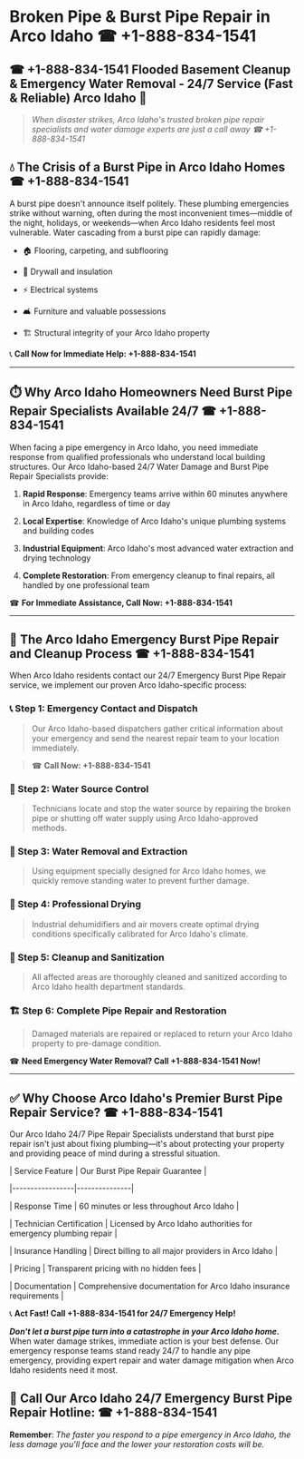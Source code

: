 # Broken Pipe & Burst Pipe Repair in Arco Idaho ☎ +1-888-834-1541  
## ☎ +1-888-834-1541 Flooded Basement Cleanup & Emergency Water Removal - 24/7 Service (Fast & Reliable) Arco Idaho 🚨  

> *When disaster strikes, Arco Idaho's trusted broken pipe repair specialists and water damage experts are just a call away ☎ +1-888-834-1541*  

## 💧 The Crisis of a Burst Pipe in Arco Idaho Homes ☎ +1-888-834-1541  

A burst pipe doesn't announce itself politely. These plumbing emergencies strike without warning, often during the most inconvenient times—middle of the night, holidays, or weekends—when Arco Idaho residents feel most vulnerable. Water cascading from a burst pipe can rapidly damage:  

* 🏠 Flooring, carpeting, and subflooring  
* 🧱 Drywall and insulation  
* ⚡ Electrical systems  
* 🛋️ Furniture and valuable possessions  
* 🏗️ Structural integrity of your Arco Idaho property  

📞 **Call Now for Immediate Help: +1-888-834-1541**  

---  

## ⏱️ Why Arco Idaho Homeowners Need Burst Pipe Repair Specialists Available 24/7 ☎ +1-888-834-1541  

When facing a pipe emergency in Arco Idaho, you need immediate response from qualified professionals who understand local building structures. Our Arco Idaho-based 24/7 Water Damage and Burst Pipe Repair Specialists provide:  

1. **Rapid Response**: Emergency teams arrive within 60 minutes anywhere in Arco Idaho, regardless of time or day  
2. **Local Expertise**: Knowledge of Arco Idaho's unique plumbing systems and building codes  
3. **Industrial Equipment**: Arco Idaho's most advanced water extraction and drying technology  
4. **Complete Restoration**: From emergency cleanup to final repairs, all handled by one professional team  

☎ **For Immediate Assistance, Call Now: +1-888-834-1541**  

---  

## 🔧 The Arco Idaho Emergency Burst Pipe Repair and Cleanup Process ☎ +1-888-834-1541  

When Arco Idaho residents contact our 24/7 Emergency Burst Pipe Repair service, we implement our proven Arco Idaho-specific process:  

### 📞 Step 1: Emergency Contact and Dispatch  
> Our Arco Idaho-based dispatchers gather critical information about your emergency and send the nearest repair team to your location immediately.  
> ☎ **Call Now: +1-888-834-1541**  

### 🚿 Step 2: Water Source Control  
> Technicians locate and stop the water source by repairing the broken pipe or shutting off water supply using Arco Idaho-approved methods.  

### 🌊 Step 3: Water Removal and Extraction  
> Using equipment specially designed for Arco Idaho homes, we quickly remove standing water to prevent further damage.  

### 💨 Step 4: Professional Drying  
> Industrial dehumidifiers and air movers create optimal drying conditions specifically calibrated for Arco Idaho's climate.  

### 🧼 Step 5: Cleanup and Sanitization  
> All affected areas are thoroughly cleaned and sanitized according to Arco Idaho health department standards.  

### 🏗️ Step 6: Complete Pipe Repair and Restoration  
> Damaged materials are repaired or replaced to return your Arco Idaho property to pre-damage condition.  

☎ **Need Emergency Water Removal? Call +1-888-834-1541 Now!**  

---  

## ✅ Why Choose Arco Idaho's Premier Burst Pipe Repair Service? ☎ +1-888-834-1541  

Our Arco Idaho 24/7 Pipe Repair Specialists understand that burst pipe repair isn't just about fixing plumbing—it's about protecting your property and providing peace of mind during a stressful situation.  

| Service Feature | Our Burst Pipe Repair Guarantee |  
|-----------------|---------------|  
| Response Time | 60 minutes or less throughout Arco Idaho |  
| Technician Certification | Licensed by Arco Idaho authorities for emergency plumbing repair |  
| Insurance Handling | Direct billing to all major providers in Arco Idaho |  
| Pricing | Transparent pricing with no hidden fees |  
| Documentation | Comprehensive documentation for Arco Idaho insurance requirements |  

📞 **Act Fast! Call +1-888-834-1541 for 24/7 Emergency Help!**  

***Don't let a burst pipe turn into a catastrophe in your Arco Idaho home.*** When water damage strikes, immediate action is your best defense. Our emergency response teams stand ready 24/7 to handle any pipe emergency, providing expert repair and water damage mitigation when Arco Idaho residents need it most.  

## 📱 Call Our Arco Idaho 24/7 Emergency Burst Pipe Repair Hotline: ☎ +1-888-834-1541  

**Remember**: *The faster you respond to a pipe emergency in Arco Idaho, the less damage you'll face and the lower your restoration costs will be.*